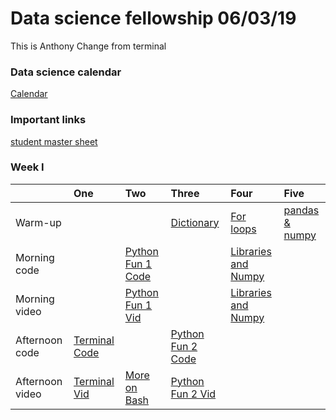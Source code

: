 

# Data science fellowship 06/03/19 

This is Anthony
Change from terminal

### Data science calendar

[Calendar](https://calendar.google.com/calendar/embed?src=flatironschool.com_j24p7hgali8alsd6f6qsbc55q0%40group.calendar.google.com&ctz=America%2FNew_York)

### Important links 

 [student master sheet](https://docs.google.com/spreadsheets/d/1n1SrV6VJU9pqTIsLIiX242YOrs3-f572thMlEgFxvms/edit#gid=0)



### Week I 

|                 | One                                       | Two                                       | Three                                     | Four                                      | Five                                      |
|:----------------|:------------------------------------------|:------------------------------------------|:------------------------------------------|:------------------------------------------|:------------------------------------------|
| Warm-up   | <a href=""></a> | | <a href="https://github.com/learn-co-students/dc_ds_06_03_19/blob/master/module_1/morning_warm_up/week_1/1_1_dictionaries.md">Dictionary</a> <br><a href="https://github.com/learn-co-students/dc_ds_06_03_19/tree/master/module_1/morning_warm_up/week_1/solutions"></a>| <a href="https://github.com/learn-co-students/dc_ds_06_03_19/blob/master/module_1/morning_warm_up/week_1/1_2_for_loops.md">For loops</a><br><a href="https://github.com/learn-co-students/dc_ds_06_03_19/tree/master/module_1/morning_warm_up/week_1/solutions"></a> | <a href="https://github.com/learn-co-students/dc_ds_06_03_19/blob/master/module_1/morning_warm_up/week_1/1_3_pandas%20and%20numpy.md">pandas & numpy</a><br><a href="https://github.com/learn-co-students/dc_ds_06_03_19/tree/master/module_1/morning_warm_up/week_1/solutions"> </a> |
| Morning code    | <a href=""></a> | <a href="https://github.com/learn-co-students/dc_ds_06_03_19/blob/master/module_1/week_1/day_2_lecture_1_python-101-assignment-to-loops/python-fundamentals-enkeboll.ipynb">Python Fun 1 Code</a> | <a href="https://github.com/learn-co-students/dc_ds_06_03_19/tree/master/module_1/week_1/day_3_lecture_1_python_202_adv_loops"></a> | <a href="https://github.com/learn-co-students/dc_ds_06_03_19/blob/master/module_1/week_1/day_4_lecture_1_libraries_numpy/intro_to_libraries_numpy-enkeboll.ipynb">Libraries and Numpy</a> | <a href=""></a> |
| Morning video   | <a href="">  </a> | <a href="https://www.youtube.com/watch?v=anViZxpDDuA&list=PLc6AmvC5ZybyZCu8K1rwafSap6dCTwQ-B&index=2"> Python Fun 1 Vid </a> | <a href="https://www.youtube.com/watch?v=h03PYgc0gdk&list=PLc6AmvC5ZybwJp0o8Kv0Ks5a0idq8eiOW&index=3&t=0s"> </a> | <a href="https://www.youtube.com/watch?v=aHdA1UrGWs8&list=PLc6AmvC5ZybyZCu8K1rwafSap6dCTwQ-B"> Libraries and Numpy </a> | <a href=""></a> |
| Afternoon code  | <a href="http://ae-flatiron.s3-website-us-east-1.amazonaws.com/slides-flatiron-terminal.html#/"> Terminal Code </a>   <a href=""> </a> |   <a href=""></a>  | <a href="https://github.com/learn-co-students/dc_ds_06_03_19/blob/master/module_1/week_1/day_3_lecture_1_python_102/Python-102-nested-loops-functions-enkeboll.ipynb"> Python Fun 2 Code</a> | <a href="https://github.com/learn-co-students/dc_ds_06_03_19/tree/master/module_1/week_1/day_4_lecture_2_matplotlib"></a> | <a href=""></a> |
| Afternoon video | <a href="https://www.youtube.com/watch?v=xf7bY1DSOJc&list=PLc6AmvC5ZybyZCu8K1rwafSap6dCTwQ-B&index=2&t=0s"> Terminal Vid </a> | <a href="https://www.youtube.com/watch?v=IjE9MvvNy2s&list=PLc6AmvC5ZybyZCu8K1rwafSap6dCTwQ-B&index=3"> More on Bash </a> | <a href="https://www.youtube.com/watch?v=VnZGrhD7sxk&list=PLc6AmvC5ZybyZCu8K1rwafSap6dCTwQ-B&index=4"> Python Fun 2 Vid </a> | <a href="https://www.youtube.com/watch?v=dhtd7h5XFxY&list=PLc6AmvC5ZybwJp0o8Kv0Ks5a0idq8eiOW&index=5&t=0s">  </a> | <a href=""> </a> |
